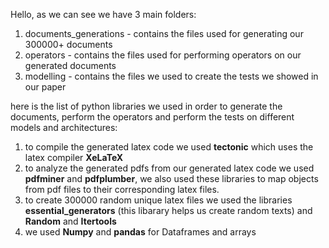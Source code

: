 Hello,
as we can see we have 3 main folders:
1. documents_generations - contains the files used for generating our 300000+ documents
2. operators - contains the files used for performing operators on our generated documents
3. modelling - contains the files we used to create the tests we showed in our paper

here is the list of python libraries we used in order to generate the documents, perform the operators and perform the tests on different models and architectures:
1. to compile the generated latex code we used **tectonic** which uses the latex compiler **XeLaTeX**
2. to analyze the generated pdfs from our generated latex code we used **pdfminer** and **pdfplumber**, we also used these libraries to map objects from pdf files to their corresponding latex files.
3. to create 300000 random unique latex files we used the libraries **essential_generators** (this libarary helps us create random texts) and **Random** and **Itertools**
4. we used **Numpy** and **pandas** for Dataframes and arrays

